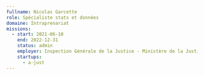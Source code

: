 ```yaml
---
fullname: Nicolas Garcette
role: Spécialiste stats et données
domaine: Intraprenariat
missions:
  - start: 2021-06-10
    end: 2022-12-31
    status: admin
    employer: Inspection Générale de la Justice - Ministère de la Justice
    startups:
      - a-just
---
```

